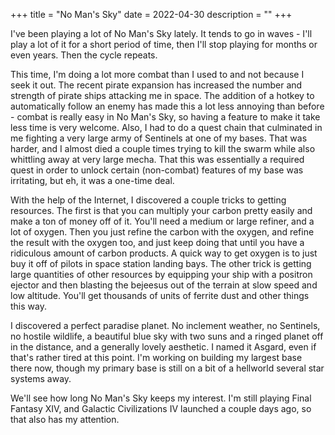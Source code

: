 +++
title = "No Man's Sky"
date = 2022-04-30
description = ""
+++

I've been playing a lot of No Man's Sky lately. It tends to go in waves - I'll play a lot of it for a short period of time, then I'll stop playing for months or even years. Then the cycle repeats.

This time, I'm doing a lot more combat than I used to and not because I seek it out. The recent pirate expansion has increased the number and strength of pirate ships attacking me in space. The addition of a hotkey to automatically follow an enemy has made this a lot less annoying than before - combat is really easy in No Man's Sky, so having a feature to make it take less time is very welcome. Also, I had to do a quest chain that culminated in me fighting a very large army of Sentinels at one of my bases. That was harder, and I almost died a couple times trying to kill the swarm while also whittling away at very large mecha. That this was essentially a required quest in order to unlock certain (non-combat) features of my base was irritating, but eh, it was a one-time deal.

With the help of the Internet, I discovered a couple tricks to getting resources. The first is that you can multiply your carbon pretty easily and make a ton of money off of it. You'll need a medium or large refiner, and a lot of oxygen. Then you just refine the carbon with the oxygen, and refine the result with the oxygen too, and just keep doing that until you have a ridiculous amount of carbon products. A quick way to get oxygen is to just buy it off of pilots in space station landing bays. The other trick is getting large quantities of other resources by equipping your ship with a positron ejector and then blasting the bejeesus out of the terrain at slow speed and low altitude. You'll get thousands of units of ferrite dust and other things this way.

I discovered a perfect paradise planet. No inclement weather, no Sentinels, no hostile wildlife, a beautiful blue sky with two suns and a ringed planet off in the distance, and a generally lovely aesthetic. I named it Asgard, even if that's rather tired at this point. I'm working on building my largest base there now, though my primary base is still on a bit of a hellworld several star systems away.

We'll see how long No Man's Sky keeps my interest. I'm still playing Final Fantasy XIV, and Galactic Civilizations IV launched a couple days ago, so that also has my attention.
